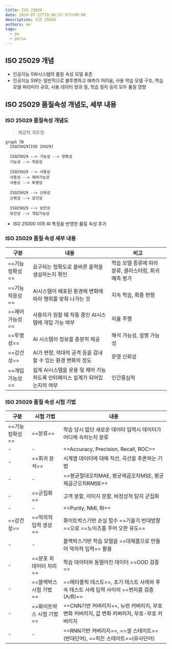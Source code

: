 ```yaml
---
title: ISO 25029
date: 2024-07-22T19:06:57.972+09:00
description: ISO 25029
authors: me
tags:
  - pe
  - pe/sw
---
```


## ISO 25029 개념

- 인공지능 SW시스템의 품질 속성 모델 표준
- 인공지능 SW는 일반적으로 불투명하고 예측이 어려움, 사용 학습 모델 구조, 학습 모델 파라미터 규모, 사용 데이터 양과 질, 학습 절차 등이 모두 품질 영향

## ISO 25029 품질속성 개념도, 세부 내용

### ISO 25029 품질속성 개념도

> 제강적 개투정

```mermaid
graph TB
  ISO25029[ISO 25029]
  
  ISO25029 --> 기능성 --> 정확성
  기능성 --> 적응성

  ISO25029 --> 사용성
  사용성 --> 제어가능성
  사용성 --> 투명성

  ISO25029 --> 신뢰성
  신뢰성 --> 강건성

  ISO25029 --> 보안성
  보안성 --> 개입가능성
```

- ISO 25000 이하 AI 특징을 반영한 품질 속성 추가

### ISO 25029 품질 속성 세부 내용

| 구분 | 내용 | 비고 |
| --- | --- | --- |
| ==기능 정확성== | 요구되는 정확도로 올바른 출력을 생성하는지 확인 | 학습 모델 종류에 따라 분류, 클러스터링, 회귀 예측 평가 |
| ==기능 적응성== | AI시스템이 배포된 환경에 변화에 따라 행위를 맞춰 나가는 것 | 지속 학습, 확증 편향 |
| ==제어 가능성== | 사용자가 원할 때 작동 중인 AI시스템에 개입 가능 여부 | 자율 주행 |
| ==투명성== | AI 시스템의 정보를 충분히 제공 | 해석 가능성, 설명 가능성 |
| ==강건성== | AI가 편향, 적대적 공격 등을 감내할 수 있는 환경 변화의 정도 | 운영 신뢰성 |
| ==개입 가능성== | 쉽게 AI시스템을 운용 및 제어 가능하도록 인터페이스 설계가 되어있는지의 여부 | 인간중심적 |

### ISO 25029 품질 속성 시험 기법

| 구분 | 시험 기법 | 내용 |
| --- | --- | --- |
| ==기능 정확성== | ==분류== | 학습 당시 없던 새로운 데이터 입력시 데이터가 어디에 속하는지 분류 |
| - | - | ==Accuracy, Precision, Recall, ROC== |
| - | ==회귀 분석== | 시계열 데이터에 대해 직선, 곡선을 추론하는 기법 |
| - | - | ==평균절대오차MAE, 평균제곱오차MSE, 평균제곱근오차RMSE== |
| - | ==군집화== | 고객 분할, 이미지 분할, 비정상적 탐지 군집화 |
| - | - | ==Purity, NMI, RI== |
| ==강건성== | ==악의적 입력 생성== | 화이트박스기반 손실 함수 ==기울기 반대방향==으로 ==노이즈를 주어 오판 유도== |
| - | - | 블랙박스기반 학습 모델을 ==대체품으로 만들어 악의적 입력== 활용 |
| - | ==분포 외 데이터 처리== | 학습 데이터와 동떨어진 데이터 ==OOD 검증== |
| - | ==블랙박스 시험 기법== | ==메타몰픽 테스트==, 초기 테스트 사례와 후속 테스트 사례 입력 사이의 ==편차를 검증 (A/B)== |
| - | ==화이트박스 시험 기법== | ==CNN기반 커버리지==, 뉴런 커버리지, 부호 변화 커버리지, 값 변화 커버리지, 부호-부호 커버리지 |
| - | - | ==RNN기반 커버리지==, ==셀 스테이트==(반대단어), ==히든 스테이트==(유사단어) |
